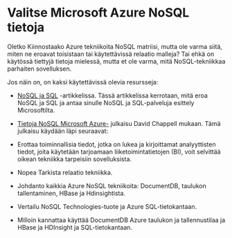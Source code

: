 <properties 
    pageTitle="Tietoja NoSQL Technologies Azure | Microsoft Azure" 
    description="Katso, miten Azure NoSQL voi auttaa sinua ei sovi relaatiotietokantoja tietojen hallinta. DocumentDB taulukon ja tallennustilaa ja HBase ja HDInsight ja SQL-tietokantaan." 
    editor="cgronlun" 
    manager="jhubbard" 
    services="documentdb, storage, hdinsight" 
    documentationCenter="" 
    authors="mimig1"/>

<tags 
    ms.service="multiple" 
    ms.workload="multiple" 
    ms.tgt_pltfrm="na" 
    ms.devlang="na" 
    ms.topic="article" 
    ms.date="10/26/2016" 
    ms.author="mimig"/>

# <a name="understanding-nosql-on-microsoft-azure"></a>Valitse Microsoft Azure NoSQL tietoja

Oletko Kiinnostaako Azure tekniikoita NoSQL matriisi, mutta ole varma siitä, miten ne eroavat toisistaan tai käytettävissä relaatio malleja? Tai ehkä on käytössä tiettyjä tietoja mielessä, mutta et ole varma, mitä NoSQL-tekniikkaa parhaiten sovelluksen. 


Jos näin on, on kaksi käytettävissä olevia resursseja: 

- [NoSQL ja SQL](documentdb-nosql-vs-sql.md) -artikkelissa. Tässä artikkelissa kerrotaan, mitä eroa NoSQL ja SQL ja antaa sinulle NoSQL ja SQL-palveluja esittely Microsoftilta.
- [Tietoja NoSQL Microsoft Azure-](http://go.microsoft.com/fwlink/p/?LinkId=330292) julkaisu David Chappell mukaan. Tämä julkaisu käydään läpi seuraavat:

 - Erottaa toiminnallisia tiedot, jotka on lukea ja kirjoittamat analyyttisten tiedot, joita käytetään tarjoamaan liiketoimintatietojen (BI), voit selvittää oikean tekniikka tarpeisiin sovelluksista.
 - Nopea Tarkista relaatio tekniikka.
 - Johdanto kaikkia Azure NoSQL tekniikoita: DocumentDB, taulukon tallentaminen, HBase ja Hdinsightista.
 - Vertailu NoSQL Technologies-tuote ja Azure SQL-tietokantaan. 
 - Milloin kannattaa käyttää DocumentDB Azure taulukon ja tallennustilaa ja HBase ja HDInsight ja SQL-tietokantaan.


 
